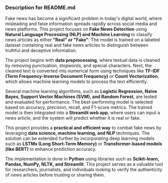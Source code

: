 
### **Description for README.md**  

Fake news has become a significant problem in today's digital world, where misleading and false information spreads rapidly across social media and news platforms. This project focuses on **Fake News Detection** using **Natural Language Processing (NLP) and Machine Learning** to classify news articles as either **"Real" or "Fake"**. The model is trained on a labeled dataset containing real and fake news articles to distinguish between truthful and deceptive information.  

The project begins with **data preprocessing**, where textual data is cleaned by removing punctuation, stopwords, and special characters. Next, the cleaned text is converted into numerical form using techniques like **TF-IDF (Term Frequency-Inverse Document Frequency)** or **Count Vectorization**, which allows machine learning models to process the text efficiently.  

Several machine learning algorithms, such as **Logistic Regression, Naïve Bayes, Support Vector Machines (SVM), and Random Forest**, are tested and evaluated for performance. The best-performing model is selected based on accuracy, precision, recall, and F1-score metrics. The trained model is then integrated into a **Streamlit web app**, where users can input a news article, and the system will predict whether it is real or fake.  

This project provides a **practical and efficient way** to combat fake news by leveraging **data science, machine learning, and NLP** techniques. The solution can be extended further by incorporating deep learning models such as **LSTMs (Long Short-Term Memory)** or **Transformer-based models (like BERT)** to enhance prediction accuracy.  

The implementation is done in **Python** using libraries such as **Scikit-learn, Pandas, NumPy, NLTK, and Streamlit**. This project serves as a valuable tool for researchers, journalists, and individuals looking to verify the authenticity of news articles before trusting or sharing them.
